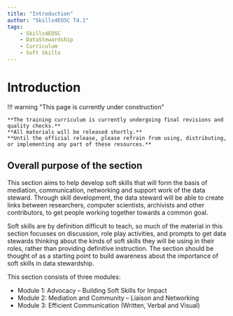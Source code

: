 ```yaml
---
title: "Introduction"
author: "Skills4EOSC T4.1"
tags:
    - Skills4EOSC
    - DataStewardship
    - Curriculum
    - Soft Skills
---
```


# Introduction

!!! warning "This page is currently under construction"

    **The training curriculum is currently undergoing final revisions and quality checks.**
    **All materials will be released shortly.**
    **Until the official release, please refrain from using, distributing, or implementing any part of these resources.**

## Overall purpose of the section

This section aims to help develop soft skills that will form the basis of mediation, communication, networking and support work of the data steward. Through skill development, the data steward will be able to create links between researchers, computer scientists, archivists and other contributors, to get people working together towards a common goal.

Soft skills are by definition difficult to teach, so much of the material in this section focusses on discussion, role play activities, and prompts to get data stewards thinking about the kinds of soft skills they will be using in their roles, rather than providing definitive instruction. The section should be thought of as a starting point to build awareness about the importance of soft skills in data stewardship.

This section consists of three modules:

- Module 1: Advocacy &ndash; Building Soft Skills for Impact
- Module 2: Mediation and Community &ndash; Liaison and Networking
- Module 3: Efficient Communication (Written, Verbal and Visual)
